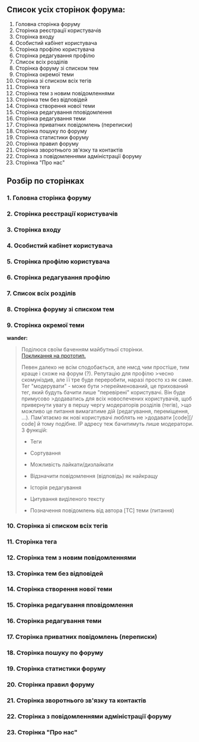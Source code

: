 ## **Список усіх сторінок форума:**

1. Головна сторінка форуму
2. Сторінка реєстрації користувачів
3. Сторінка входу
4. Особистий кабінет користувача
5. Сторінка профілю користувача
6. Сторінка редагування профілю
7. Список всіх розділів
8. Сторінка форуму зі списком тем
9. Сторінка окремої теми
10. Сторінка зі списком всіх тегів
11. Сторінка тега
12. Сторінка тем з новим повідомленнями
13. Сторінка тем без відповідей
14. Сторінка створення нової теми
15. Сторінка редагування пповідомлення
16. Сторінка редагування теми
17. Сторінка приватних повідомлень (переписки)
18. Сторінка пошуку по форуму
19. Сторінка статистики форуму
20. Сторінка правил форуму
21. Сторінка зворотнього зв'язку та контактів
22. Сторінка з повідомленнями адміністрації форуму
23. Сторінка "Про нас"
    
## **Розбір по сторінках**

### 1. Головна сторінка форуму

### 2. Сторінка реєстрації користувачів

### 3. Сторінка входу

### 4. Особистий кабінет користувача

### 5. Сторінка профілю користувача

### 6. Сторінка редагування профілю

### 7. Список всіх розділів

### 8. Сторінка форуму зі списком тем

### 9. Сторінка окремої теми

**wander:**<br>
>Поділюся своїм баченням майбутньої сторінки.<br>
>[Покликання на прототип.](https://www.figma.com/proto/WrjzPO7eEeSqLZ5R5sIQWN/Untitled?type=design&node-id=2-2&t=8uetHK2WGbI9bFiR-1&scaling=min-zoom&page-id=0%3A1)
>
>Певен далеко не всім сподобається, але нмсд чим простіше, тим краще і схоже на форум (?). Репутацію для профілю >чесно скомуніздив, але її тре буде переробити, наразі просто хз як саме. Тег "модерувати" - може бути >перейменований, це прихований тег, який будуть бачити лише "перевірені" користувачі. Він буде примусово >додаватись для всіх новоспечених користувачів, щоб привернути увагу в першу чергу модераторів розділів (тегів), >що можливо це питання вимагатиме дій (редагування, переміщення, ...). Пам'ятаємо як нові користувачі люблять не >додавати [сode][/сode] й тому подібне. ІР адресу теж бачитимуть лише модератори.
>З функцій:
>
>   * Теги
>
>   * Сортування
>
>   * Можливість лайкати/дизлайкати
>
>   * Відзначити повідомлення (відповідь) як найкращу
>
>   * Історія редагування
>
>   * Цитування виділеного тексту
>
>   * Позначення повідомлень від автора [TC] теми (питання)

### 10. Сторінка зі списком всіх тегів

### 11. Сторінка тега

### 12. Сторінка тем з новим повідомленнями

### 13. Сторінка тем без відповідей

### 14. Сторінка створення нової теми

### 15. Сторінка редагування пповідомлення

### 16. Сторінка редагування теми

### 17. Сторінка приватних повідомлень (переписки)

### 18. Сторінка пошуку по форуму

### 19. Сторінка статистики форуму

### 20. Сторінка правил форуму

### 21. Сторінка зворотнього зв'язку та контактів

### 22. Сторінка з повідомленнями адміністрації форуму

### 23. Сторінка "Про нас"
